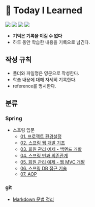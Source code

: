 # 📝 Today I Learned

<img src="https://img.shields.io/badge/Git-F05032?style=flat&logo=Git&logoColor=white" /> <img src="https://img.shields.io/badge/Github-181717?style=flat&logo=Github&logoColor=white" /> <img src="https://img.shields.io/badge/Spring-6DB33F?style=flat&logo=Spring&logoColor=white" /> <img src="https://img.shields.io/badge/Spring Boot-6DB33F?style=flat&logo=Spring Boot&logoColor=white" />

- **기억은 기록을 이길 수 없다**
- 하루 동안 학습한 내용을 기록으로 남긴다.
## 작성 규칙
- 폴더와 파일명은 영문으로 작성한다.
- 학습 내용에 대해 자세히 기록한다.
- reference를 명시한다.
## 분류
### Spring
- 스프링 입문
  - [01. 프로젝트 환경설정](Spring/Spring_Beginners/01_settings.md)
  - [02. 스프링 웹 개발 기초](Spring/Spring_Beginners/02_web_development_fundamentals.md)
  - [03. 회원 관리 예제 - 백엔드 개발](Spring/Spring_Beginners/03_example_backend.md)
  - [04. 스프링 빈과 의존관계](Spring/Spring_Beginners/04_spring_beans_and_dependencies.md)
  - [05. 회원 관리 예제 - 웹 MVC 개발](Spring/Spring_Beginners/05_example_web_mvc.md)
  - [06. 스프링 DB 접근 기술](Spring/Spring_Beginners/06_db_access.md)
  - [07. AOP](Spring/Spring_Beginners/07_aop.md)
### git
- [Markdown 문법 정리](Git/markdown_syntax.md)